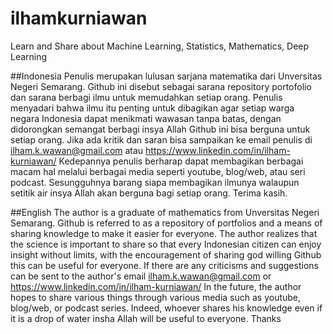 # ilhamkurniawan
Learn and Share about Machine Learning, Statistics, Mathematics, Deep Learning

##Indonesia
Penulis merupakan lulusan sarjana matematika dari Unversitas Negeri Semarang.
Github ini disebut sebagai sarana repository portofolio dan sarana berbagi ilmu untuk memudahkan setiap orang.
Penulis menyadari bahwa ilmu itu penting untuk dibagikan agar setiap warga negara Indonesia dapat menikmati wawasan tanpa batas, dengan didorongkan semangat berbagi insya Allah Github ini bisa berguna untuk setiap orang. Jika ada kritik dan saran bisa sampaikan ke email penulis di ilham.k.wawan@gmail.com atau https://www.linkedin.com/in/ilham-kurniawan/
Kedepannya penulis berharap dapat membagikan berbagai macam hal melalui berbagai media seperti youtube, blog/web, atau seri podcast.
Sesungguhnya barang siapa membagikan ilmunya walaupun setitik air insya Allah akan berguna bagi setiap orang. 
Terima kasih.  

##English
The author is a graduate of mathematics from Unversitas Negeri Semarang.
Github is referred to as a repository of portfolios and a means of sharing knowledge to make it easier for everyone.
The author realizes that the science is important to share so that every Indonesian citizen can enjoy insight without limits, with the encouragement of sharing god willing Github this can be useful for everyone. If there are any criticisms and suggestions can be sent to the author's email ilham.k.wawan@gmail.com or https://www.linkedin.com/in/ilham-kurniawan/
In the future, the author hopes to share various things through various media such as youtube, blog/web, or podcast series.
Indeed, whoever shares his knowledge even if it is a drop of water insha Allah will be useful to everyone. 
Thanks 

